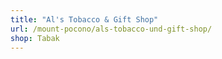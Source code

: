 ```yaml
---
title: "Al's Tobacco & Gift Shop"
url: /mount-pocono/als-tobacco-und-gift-shop/
shop: Tabak
---
```

